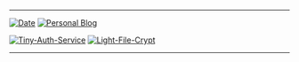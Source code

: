 ------

[![Date](https://time.vlue.dev/api/badge?tz=Asia/Seoul&version=0)](https://time.vlue.dev)
[![Personal Blog](https://img.shields.io/badge/-BLOG-brightgreen?style=for-the-badge)](https://vlue.dev/)

[![Tiny-Auth-Service](https://github-readme-stats.vercel.app/api/pin/?username=lemon-mint&theme=dracula&repo=Tiny-Auth-Service)](https://github.com/lemon-mint/Tiny-Auth-Service)
[![Light-File-Crypt](https://github-readme-stats.vercel.app/api/pin/?username=lemon-mint&theme=dracula&repo=Light-File-Crypt)](https://github.com/lemon-mint/Light-File-Crypt)

------

